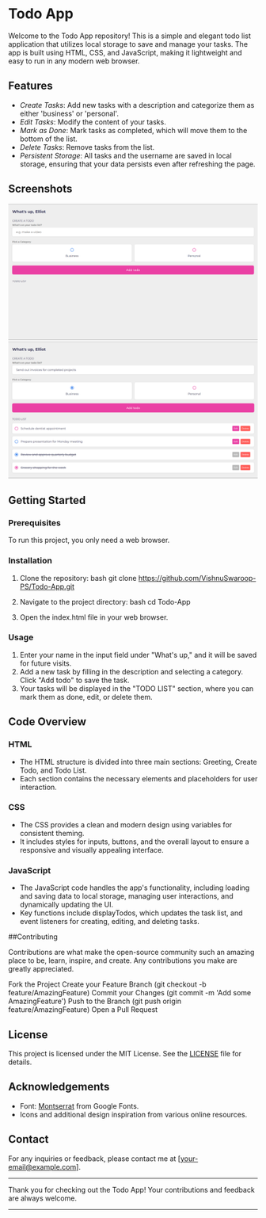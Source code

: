 # Todo App

Welcome to the Todo App repository! This is a simple and elegant todo list application that utilizes local storage to save and manage your tasks. The app is built using HTML, CSS, and JavaScript, making it lightweight and easy to run in any modern web browser.

## Features

- *Create Tasks*: Add new tasks with a description and categorize them as either 'business' or 'personal'.
- *Edit Tasks*: Modify the content of your tasks.
- *Mark as Done*: Mark tasks as completed, which will move them to the bottom of the list.
- *Delete Tasks*: Remove tasks from the list.
- *Persistent Storage*: All tasks and the username are saved in local storage, ensuring that your data persists even after refreshing the page.

## Screenshots

![Todo App Screenshot](Todo-App-Initial.png) 
![Todo App Screenshot](Todo-App-final.png)
## Getting Started

### Prerequisites

To run this project, you only need a web browser.

### Installation

1. Clone the repository:
   bash
   git clone https://github.com/VishnuSwaroop-PS/Todo-App.git
   
2. Navigate to the project directory:
   bash
   cd Todo-App
   
3. Open the index.html file in your web browser.

### Usage

1. Enter your name in the input field under "What's up," and it will be saved for future visits.
2. Add a new task by filling in the description and selecting a category. Click "Add todo" to save the task.
3. Your tasks will be displayed in the "TODO LIST" section, where you can mark them as done, edit, or delete them.

## Code Overview

### HTML

- The HTML structure is divided into three main sections: Greeting, Create Todo, and Todo List.
- Each section contains the necessary elements and placeholders for user interaction.

### CSS

- The CSS provides a clean and modern design using variables for consistent theming.
- It includes styles for inputs, buttons, and the overall layout to ensure a responsive and visually appealing interface.

### JavaScript

- The JavaScript code handles the app's functionality, including loading and saving data to local storage, managing user interactions, and dynamically updating the UI.
- Key functions include displayTodos, which updates the task list, and event listeners for creating, editing, and deleting tasks.

##Contributing

Contributions are what make the open-source community such an amazing place to be, learn, inspire, and create. Any contributions you make are greatly appreciated.

Fork the Project
Create your Feature Branch (git checkout -b feature/AmazingFeature)
Commit your Changes (git commit -m 'Add some AmazingFeature')
Push to the Branch (git push origin feature/AmazingFeature)
Open a Pull Request

## License

This project is licensed under the MIT License. See the [LICENSE](LICENSE) file for details.

## Acknowledgements

- Font: [Montserrat](https://fonts.google.com/specimen/Montserrat) from Google Fonts.
- Icons and additional design inspiration from various online resources.

## Contact

For any inquiries or feedback, please contact me at [your-email@example.com].

---

Thank you for checking out the Todo App! Your contributions and feedback are always welcome.

---
